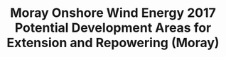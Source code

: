 ---
schema: default
title: Moray Onshore Wind Energy 2017 Potential Development Areas for Extension and Repowering (Moray)
organization: Moray Council
notes: >-
    Moray Onshore Wind Energy 2017 Potential Development Areas for Extension and Repowering (Moray)
resources:
  - name: Moray Onshore Wind Energy 2017 Potential Development Areas for Extension and Repowering (Moray) FEATURE LAYER
  - url: >-
      
  - format: FEATURE LAYER
license: 
category:

  - Planning
  - INSPIRE
maintainer: Moray Council
maintainer_email: someone@example.com
---